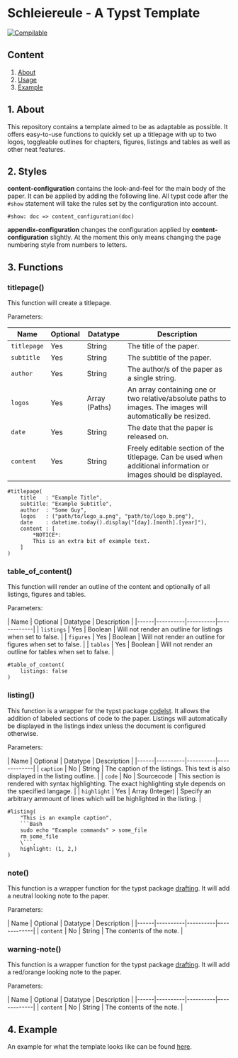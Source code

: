 # Schleiereule - A Typst Template

[![Compilable](https://github.com/B1TC0R3/typst_schleiereule/actions/workflows/compile_typst_doc.yml/badge.svg)](https://github.com/B1TC0R3/typst_schleiereule/actions/workflows/compile_typst_doc.yml)

## Content

1. [About](#about)
2. [Usage](#usage)
3. [Example](#example)

## 1. About

This repository contains a template aimed to be as adaptable as possible.
It offers easy-to-use functions to quickly set up a titlepage with up to two logos, toggleable outlines for chapters,
figures, listings and tables as well as other neat features.

## 2. Styles

**content-configuration** contains the look-and-feel for the main body of the paper.
It can be applied by adding the following line.
All typst code after the `#show` statement will take the rules set by the configuration into account.

```
#show: doc => content_configuration(doc)
```

**appendix-configuration** changes the configuration applied by **content-configuration**
slightly. At the moment this only means changing the page numbering style from numbers to letters.

## 3. Functions

### titlepage()

This function will create a titlepage.

Parameters:

| Name | Optional | Datatype | Description |
|------|----------|----------|-------------|
| `titlepage` | Yes | String | The title of the paper. |
| `subtitle`  | Yes | String | The subtitle of the paper. |
| `author`    | Yes | String | The author/s of the paper as a single string. |
| `logos`     | Yes | Array (Paths) | An array containing one or two relative/absolute paths to images. The images will automatically be resized. |
| `date` | Yes | String | The date that the paper is released on. |
| `content` | Yes | String | Freely editable section of the titlepage. Can be used when additional information or images should be displayed. |


```typst
#titlepage(
    title   : "Example Title",
    subtitle: "Example Subtitle",
    author  : "Some Guy",
    logos   : ("path/to/logo_a.png", "path/to/logo_b.png"),
    date    : datetime.today().display("[day].[month].[year]"),
    content : [
        *NOTICE*:
        This is an extra bit of example text.
    ]
)
```

### table\_of\_content()

This function will render an outline of the content and optionally of all listings, figures and tables.

Parameters:


| Name | Optional | Datatype | Description |
|------|----------|----------|–------------|
| `listings` | Yes | Boolean | Will not render an outline for listings when set to false. |
| `figures` | Yes | Boolean | Will not render an outline for figures when set to false. |
| `tables` | Yes | Boolean | Will not render an outline for tables when set to false. |

```typst
#table_of_content(
    listings: false
)
```

### listing()

This function is a wrapper for the typst package [codelst](https://github.com/typst/packages/tree/main/packages/preview/codelst).
It allows the addition of labeled sections of code to the paper.
Listings will automatically be displayed in the listings index unless the document
is configured otherwise.

Parameters:

| Name | Optional | Datatype | Description |
|------|----------|----------|–------------|
| `caption` | No | String | The caption of the listings. This text is also displayed in the listing outline. |
| `code` | No | Sourcecode | This section is rendered with syntax highlighting. The exact highlighting style depends on the specified langage. |
| `highlight` | Yes | Array (Integer) | Specify an arbitrary ammount of lines which will be highlighted in the listing. |

```typst
#listing(
    "This is an example caption",
    ```Bash
    sudo echo "Example commands" > some_file
    rm some_file
    \```,
    highlight: (1, 2,)
)
```

### note()

This function is a wrapper function for the typst package [drafting](https://github.com/typst/packages/tree/main/packages/preview/drafting).
It will add a neutral looking note to the paper.

Parameters: 

| Name | Optional | Datatype | Description |
|------|----------|----------|–------------|
| `content` | No | String | The contents of the note. |

### warning-note()

This function is a wrapper function for the typst package [drafting](https://github.com/typst/packages/tree/main/packages/preview/drafting).
It will add a red/orange looking note to the paper.

Parameters: 

| Name | Optional | Datatype | Description |
|------|----------|----------|–------------|
| `content` | No | String | The contents of the note. |
 

## 4. Example

An example for what the template looks like can be found [here](./example.pdf).
